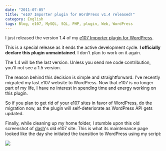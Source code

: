 ```yaml
---
date: "2011-07-05"
title: "e107 Importer plugin for WordPress v1.4 released!"
category: English
tags: Blog, e107, MySQL, SQL, PHP, plugin, Web, WordPress
---
```


I just released the version 1.4 of my [e107 Importer plugin for WordPress](https://wordpress.org/extend/plugins/e107-importer/).

This is a special release as it ends the active development cycle. **I officially declare this plugin unmaintained**. I don't plan to work on it again.

The 1.4 will be the last version. Unless you send me code contribution, you'll not see a 1.5 version.

The reason behind this decision is simple and straightforward: I've recently migrated my last e107 website to WordPress. Now that e107 is no longer part of my life, I have no interest in spending time and energy working on this plugin.

So if you plan to get rid of your e107 sites in favor of WordPress, do the migration now, as the plugin will self-deteriorate as WordPress API gets updated.

Finally, while cleaning up my home folder, I stumble upon this old screenshot of [dash](https://kevin.deldycke.com/2008/01/e107-to-wordpress-migration-v09-plug-in-released/comment-page-1/#comment-3300)'s old e107 site. This is what its maintenance page looked like the day she initiated the transition to WordPress using my script:

![]({attach}film-fanatix-com-maintenance-page.png)